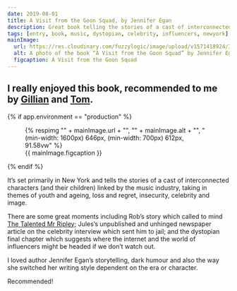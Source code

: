 ```yaml
---
date: 2019-08-01
title: A Visit from the Goon Squad, by Jennifer Egan
description: Great book telling the stories of a cast of interconnected characters linked by the music industry.
tags: [entry, book, music, dystopian, celebrity, influencers, newyork]
mainImage:
  url: https://res.cloudinary.com/fuzzylogic/image/upload/v1571418924/IMG_2430_pgzfhc.jpg
  alt: A photo of the book “A Visit from the Goon Squad” by Jennifer Egan
  figcaption: A Visit from the Goon Squad
---
```

I really enjoyed this book, recommended to me by [Gillian](https://twitter.com/Gilco80) and [Tom](https://twitter.com/mrtomchurchill).
---

{% if app.environment == "production" %}
<figure>
  {% respimg "" + mainImage.url + "", "" + mainImage.alt + "", "(min-width: 1600px) 646px, (min-width: 700px) 612px, 91.58vw" %}
  <figcaption>{{ mainImage.figcaption }}</figcaption>
</figure>
{% endif %}

It’s set primarily in New York and tells the stories of a cast of interconnected characters (and their children) linked by the music industry, taking in themes of youth and ageing, loss and regret, insecurity, celebrity and image.

There are some great moments including Rob’s story which called to mind [The Talented Mr Ripley](https://www.imdb.com/title/tt0134119/); Jules’s unpublished and unhinged newspaper article on the celebrity interview which sent him to jail; and the dystopian final chapter which suggests where the internet and the world of influencers might be headed if we don’t watch out.

I loved author Jennifer Egan’s storytelling, dark humour and also the way she switched her writing style dependent on the era or character.

Recommended!
